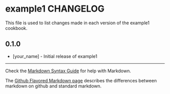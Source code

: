example1 CHANGELOG
==================

This file is used to list changes made in each version of the example1 cookbook.

0.1.0
-----
- [your_name] - Initial release of example1

- - -
Check the [Markdown Syntax Guide](http://daringfireball.net/projects/markdown/syntax) for help with Markdown.

The [Github Flavored Markdown page](http://github.github.com/github-flavored-markdown/) describes the differences between markdown on github and standard markdown.
